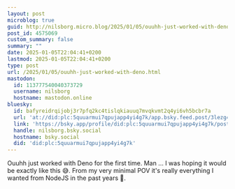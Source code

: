 ```yaml
---
layout: post
microblog: true
guid: http://nilsborg.micro.blog/2025/01/05/ouuhh-just-worked-with-deno.html
post_id: 4575069
custom_summary: false
summary: ""
date: 2025-01-05T22:04:41+0200
lastmod: 2025-01-05T22:04:41+0200
type: post
url: /2025/01/05/ouuhh-just-worked-with-deno.html
mastodon:
  id: 113777540040373729
  username: nilsborg
  hostname: mastodon.online
bluesky:
  id: bafyreidrqijobj3r7pfq2kc4tislqkiauuq7mvqkvmt2q4yi6vh5bcbr7a
  url: 'at://did:plc:5quuarmui7qpujapp4yi4g7k/app.bsky.feed.post/3lezg4y4ro32a'
  link: 'https://bsky.app/profile/did:plc:5quuarmui7qpujapp4yi4g7k/post/3lezg4y4ro32a'
  handle: nilsborg.bsky.social
  hostname: bsky.social
  did: 'did:plc:5quuarmui7qpujapp4yi4g7k'
---
```

Ouuhh just worked with Deno for the first time. Man … I was hoping it would be exactly like this 😅. From my very minimal POV it's really everything I wanted from NodeJS in the past years 🙌.
